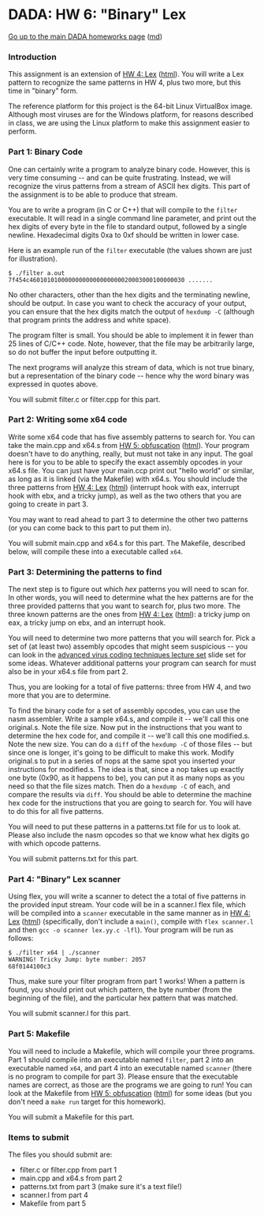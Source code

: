 DADA: HW 6: "Binary" Lex
========================

[Go up to the main DADA homeworks page](index.html) ([md](index.md))


### Introduction

This assignment is an extension of [HW 4: Lex](hw4-lex.md) ([html](hw4-lex.html)).  You will write a Lex pattern to recognize the same patterns in HW 4, plus two more, but this time in "binary" form.

The reference platform for this project is the 64-bit Linux VirtualBox image.  Although most viruses are for the Windows platform, for reasons described in class, we are using the Linux platform to make this assignment easier to perform.


### Part 1: Binary Code

One can certainly write a program to analyze binary code.  However, this is very time consuming -- and can be quite frustrating.  Instead, we will recognize the virus patterns from a stream of ASCII hex digits.  This part of the assignment is to be able to produce that stream.

You are to write a program (in C or C++) that will compile to the `filter` executable.  It will read in a single command line parameter, and print out the hex digits of every byte in the file to standard output, followed by a single newline.  Hexadecimal digits 0xa to 0xf should be written in lower case.

Here is an example run of the `filter` executable (the values shown are just for illustration).

```
$ ./filter a.out
7f454c46010101000000000000000000020003000100000030 .......
```

No other characters, other than the hex digits and the terminating newline, should be output.  In case you want to check the accuracy of your output, you can ensure that the hex digits match the output of `hexdump -C` (although that program prints the address and white space).

The program filter is small. You should be able to implement it in fewer than 25 lines of C/C++ code.  Note, however, that the file may be arbitrarily large, so do not buffer the input before outputting it.

The next programs will analyze this stream of data, which is not true binary, but a representation of the binary code -- hence why the word binary was expressed in quotes above.

You will submit filter.c or filter.cpp for this part.


### Part 2: Writing some x64 code

Write some x64 code that has five assembly patterns to search for.  You can take the main.cpp and x64.s from [HW 5: obfuscation](hw5-obfuscation.md) ([html](hw5-obfuscation.html)).  Your program doesn't have to do anything, really, but must not take in any input.  The goal here is for you to be able to specify the exact assembly opcodes in your x64.s file.  You can just have your main.ccp print out "hello world" or similar, as long as it is linked (via the Makefile) with x64.s.  You should include the three patterns from [HW 4: Lex](hw4-lex.md) ([html](hw4-lex.html)) (interrupt hook with eax, interrupt hook with ebx, and a tricky jump), as well as the two others that you are going to create in part 3.

You may want to read ahead to part 3 to determine the other two patterns (or you can come back to this part to put them in).

You will submit main.cpp and x64.s for this part.  The Makefile, described below, will compile these into a executable called `x64`.


### Part 3: Determining the patterns to find

The next step is to figure out which *hex* patterns you will need to scan for.  In other words, you will need to determine what the hex patterns are for the three provided patterns that you want to search for, plus two more.  The three known patterns are the ones from [HW 4: Lex](hw4-lex.md) ([html](hw4-lex.html)): a tricky jump on eax, a tricky jump on ebx, and an interrupt hook.

You will need to determine two more patterns that you will search for.  Pick a set of (at least two) assembly opcodes that might seem suspicious -- you can look in the [advanced virus coding techniques lecture set](../slides/09-adv-code-tech.html#/) slide set for some ideas.  Whatever additional patterns your program can search for must also be in your x64.s file from part 2.

Thus, you are looking for a total of five patterns: three from HW 4, and two more that you are to determine.

To find the binary code for a set of assembly opcodes, you can use the nasm assembler.  Write a sample x64.s, and compile it -- we'll call this one original.s.  Note the file size.  Now put in the instructions that you want to determine the hex code for, and compile it -- we'll call this one modified.s.  Note the new size.  You can do a `diff` of the `hexdump -C` of those files -- but since one is longer, it's going to be difficult to make this work.  Modify original.s to put in a series of nops at the same spot you inserted your instructions for modified.s.  The idea is that, since a nop takes up exactly one byte (0x90, as it happens to be), you can put it as many nops as you need so that the file sizes match.  Then do a `hexdump -C` of each, and compare the results via `diff`.  You should be able to determine the machine hex code for the instructions that you are going to search for.  You will have to do this for all five patterns.

You will need to put these patterns in a patterns.txt file for us to look at.  Please also include the nasm opcodes so that we know what hex digits go with which opcode patterns.

You will submit patterns.txt for this part.


### Part 4: "Binary" Lex scanner

Using flex, you will write a scanner to detect the a total of five patterns in the provided input stream.  Your code will be in a scanner.l flex file, which will be compiled into a `scanner` executable in the same manner as in [HW 4: Lex](hw4-lex.md) ([html](hw4-lex.html)) (specifically, don't include a `main()`, compile with `flex scanner.l` and then `gcc -o scanner lex.yy.c -lfl`).  Your program will be run as follows:

```
$ ./filter x64 | ./scanner
WARNING! Tricky Jump: byte number: 2057
68f0144100c3
```

Thus, make sure your filter program from part 1 works!  When a pattern is found, you should print out which pattern, the byte number (from the beginning of the file), and the particular hex pattern that was matched.

You will submit scanner.l for this part.


### Part 5: Makefile

You will need to include a Makefile, which will compile your three programs.  Part 1 should compile into an executable named `filter`, part 2 into an executable named `x64`, and part 4 into an executable named `scanner` (there is no program to compile for part 3).  Please ensure that the executable names are correct, as those are the programs we are going to run!  You can look at the Makefile from [HW 5: obfuscation](hw5-obfuscation.md) ([html](hw5-obfuscation.html)) for some ideas (but you don't need a `make run` target for this homework).

You will submit a Makefile for this part.


### Items to submit

The files you should submit are:

- filter.c or filter.cpp from part 1
- main.cpp and x64.s from part 2
- patterns.txt from part 3 (make sure it's a text file!)
- scanner.l from part 4
- Makefile from part 5
